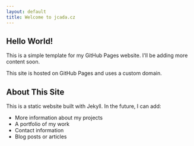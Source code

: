 ```yaml
---
layout: default
title: Welcome to jcada.cz
---
```


<div class="content">
  <h2>Hello World!</h2>
  <p>This is a simple template for my GitHub Pages website. I'll be adding more content soon.</p>
  <p>This site is hosted on GitHub Pages and uses a custom domain.</p>
</div>

<div class="content">
  <h2>About This Site</h2>
  <p>This is a static website built with Jekyll. In the future, I can add:</p>
  <ul>
    <li>More information about my projects</li>
    <li>A portfolio of my work</li>
    <li>Contact information</li>
    <li>Blog posts or articles</li>
  </ul>
</div>
